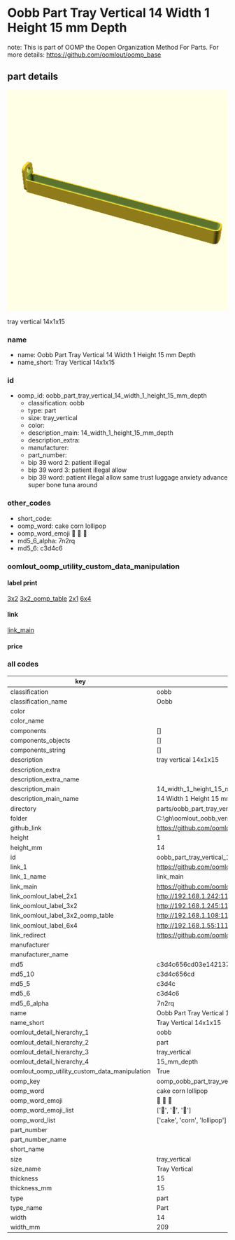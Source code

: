 # Oobb Part Tray Vertical 14 Width 1 Height 15 mm Depth  

note: This is part of OOMP the Oopen Organization Method For Parts. For more details: https://github.com/oomlout/oomp_base

##  part details
  

[![](3dpr.png)](3dpr.png)

tray vertical 14x1x15



### name
* name: Oobb Part Tray Vertical 14 Width 1 Height 15 mm Depth
* name_short: Tray Vertical 14x1x15 
### id
* oomp_id: oobb_part_tray_vertical_14_width_1_height_15_mm_depth
  * classification: oobb
  * type: part
  * size: tray_vertical
  * color: 
  * description_main: 14_width_1_height_15_mm_depth
  * description_extra: 
  * manufacturer: 
  * part_number: 
  * bip 39 word 2: patient illegal
  * bip 39 word 3: patient illegal allow
  * bip 39 word: patient illegal allow same trust luggage anxiety advance super bone tuna around

### other_codes
* short_code: 
* oomp_word: cake corn lollipop
* oomp_word_emoji :cake: :corn: :lollipop:
* md5_6_alpha: 7n2rq
* md5_6: c3d4c6






### oomlout_oomp_utility_custom_data_manipulation
#### label print
[3x2](http://192.168.1.245:1112/?label=oomp%207n2rq)
[3x2_oomp_table](http://192.168.1.108:1112/?label=oomp%207n2rq)
[2x1](http://192.168.1.242:1112/?label=oomp%207n2rq)
[6x4](http://192.168.1.55:1112/?label=oomp%207n2rq)    

#### link

[link_main](https://github.com/oomlout/oomlout_oobb_version_4_generated_parts/tree/main/navigation_oomp/oobb/part/tray_vertical/14_width_1_height_15_mm_depth/part)                              

#### price







### all codes 
| key | value |  
| --- | --- |  
| classification | oobb |  
| classification_name | Oobb |  
| color |  |  
| color_name |  |  
| components | [] |  
| components_objects | [] |  
| components_string | [] |  
| description | tray vertical 14x1x15 |  
| description_extra |  |  
| description_extra_name |  |  
| description_main | 14_width_1_height_15_mm_depth |  
| description_main_name | 14 Width 1 Height 15 mm Depth |  
| directory | parts/oobb_part_tray_vertical_14_width_1_height_15_mm_depth |  
| folder | C:\gh\oomlout_oobb_version_4_generated_parts\parts\oobb_part_tray_vertical_14_width_1_height_15_mm_depth |  
| github_link | https://github.com/oomlout/oomlout_oomp_part_src/tree/main/parts/oobb_part_tray_vertical_14_width_1_height_15_mm_depth |  
| height | 1 |  
| height_mm | 14 |  
| id | oobb_part_tray_vertical_14_width_1_height_15_mm_depth |  
| link_1 | https://github.com/oomlout/oomlout_oobb_version_4_generated_parts/tree/main/navigation_oomp/oobb/part/tray_vertical/14_width_1_height_15_mm_depth/part |  
| link_1_name | link_main |  
| link_main | https://github.com/oomlout/oomlout_oobb_version_4_generated_parts/tree/main/navigation_oomp/oobb/part/tray_vertical/14_width_1_height_15_mm_depth/part |  
| link_oomlout_label_2x1 | http://192.168.1.242:1112/?label=oomp%207n2rq |  
| link_oomlout_label_3x2 | http://192.168.1.245:1112/?label=oomp%207n2rq |  
| link_oomlout_label_3x2_oomp_table | http://192.168.1.108:1112/?label=oomp%207n2rq |  
| link_oomlout_label_6x4 | http://192.168.1.55:1112/?label=oomp%207n2rq |  
| link_redirect | https://github.com/oomlout/oomlout_oobb_version_4_generated_parts/tree/main/parts/oobb_tray_vertical_14_01_15 |  
| manufacturer |  |  
| manufacturer_name |  |  
| md5 | c3d4c656cd03e1421374dbee0d5c4508 |  
| md5_10 | c3d4c656cd |  
| md5_5 | c3d4c |  
| md5_6 | c3d4c6 |  
| md5_6_alpha | 7n2rq |  
| name | Oobb Part Tray Vertical 14 Width 1 Height 15 mm Depth |  
| name_short | Tray Vertical 14x1x15  |  
| oomlout_detail_hierarchy_1 | oobb |  
| oomlout_detail_hierarchy_2 | part |  
| oomlout_detail_hierarchy_3 | tray_vertical |  
| oomlout_detail_hierarchy_4 | 15_mm_depth |  
| oomlout_oomp_utility_custom_data_manipulation | True |  
| oomp_key | oomp_oobb_part_tray_vertical_14_width_1_height_15_mm_depth |  
| oomp_word | cake corn lollipop |  
| oomp_word_emoji | :cake: :corn: :lollipop: |  
| oomp_word_emoji_list | [':cake:', ':corn:', ':lollipop:'] |  
| oomp_word_list | ['cake', 'corn', 'lollipop'] |  
| part_number |  |  
| part_number_name |  |  
| short_name |  |  
| size | tray_vertical |  
| size_name | Tray Vertical |  
| thickness | 15 |  
| thickness_mm | 15 |  
| type | part |  
| type_name | Part |  
| width | 14 |  
| width_mm | 209 |  
